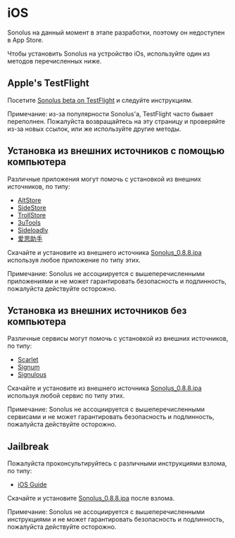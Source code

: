 # iOS

Sonolus на данный момент в этапе разработки, поэтому он недоступен в App Store.

Чтобы установить Sonolus на устройство iOs, используйте один из методов перечисленных ниже.

## Apple's TestFlight

Посетите [Sonolus beta on TestFlight](https://testflight.apple.com/join/mdFtAf92) и следуйте инструкциям.

Примечание: из-за популярности Sonolus'а, TestFlight часто бывает переполнен. Пожалуйста возвращайтесь на эту страницу и проверяйте из-за новых ссылок, или же используйте другие методы.

## Установка из внешних источников с помощью компьютера

Различные приложения могут помочь с установкой из внешних источников, по типу:

-   [AltStore](https://altstore.io)
-   [SideStore](https://sidestore.io)
-   [TrollStore](https://github.com/opa334/TrollStore)
-   [3uTools](http://3u.com)
-   [Sideloadly](https://sideloadly.io)
-   [爱思助手](https://www.i4.cn)

Скачайте и установите из внешнего источника [Sonolus_0.8.8.ipa](https://download.sonolus.com/Sonolus_0.8.8.ipa) используя любое приложение по типу этих.

Примечание: Sonolus не ассоциируется с вышеперечисленными приложениями и не может гарантировать безопасность и подлинность, пожалуйста действуйте осторожно.

## Установка из внешних источников без компьютера

Различные сервисы могут помочь с установкой из внешних источников, по типу:

-   [Scarlet](https://usescarlet.com)
-   [Signum](https://signumsign.me)
-   [Signulous](https://www.signulous.com)

Скачайте и установите из внешнего источника [Sonolus_0.8.8.ipa](https://download.sonolus.com/Sonolus_0.8.8.ipa) используя любой сервис по типу этих.

Примечание: Sonolus не ассоциируется с вышеперечисленными сервисами и не может гарантировать безопасность и подлинность, пожалуйста действуйте осторожно.

## Jailbreak

Пожалуйста проконсультируйтесь с различными инструкциями взлома, по типу:

-   [iOS Guide](https://ios.cfw.guide)

Скачайте и установите [Sonolus_0.8.8.ipa](https://download.sonolus.com/Sonolus_0.8.8.ipa) после взлома.

Примечание: Sonolus не ассоциируется с вышеперечисленными инструкциями и не может гарантировать безопасность и подлинность, пожалуйста действуйте осторожно.
